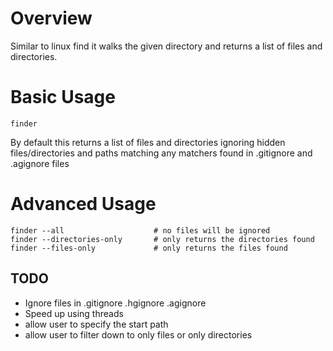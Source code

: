 # Overview

Similar to linux find it walks the given directory and returns a list of files and directories.

# Basic Usage

```
finder
```

By default this returns a list of files and directories ignoring hidden files/directories and paths matching any matchers found in .gitignore and .agignore files

# Advanced Usage

```
finder --all                    # no files will be ignored
finder --directories-only       # only returns the directories found
finder --files-only             # only returns the files found
```


## TODO

- Ignore files in .gitignore .hgignore .agignore
- Speed up using threads
- allow user to specify the start path
- allow user to filter down to only files or only directories

